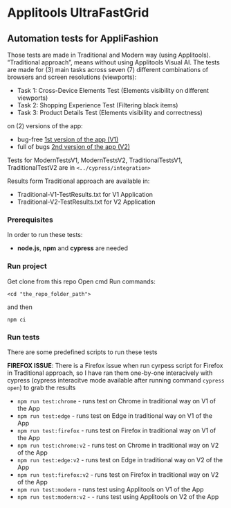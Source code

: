 # Applitools UltraFastGrid
## Automation tests for AppliFashion

Those tests are made in Traditional and Modern way (using Applitools). 
“Traditional approach”, means without using Applitools Visual AI.
The tests are made for (3) main tasks across seven (7) different combinations of browsers and screen resolutions (viewports):
- Task 1: Cross-Device Elements Test (Elements visibility on different viewports)
- Task 2: Shopping Experience Test (Filtering black items)
- Task 3: Product Details Test (Elements visibility and correctness)
 
on (2) versions of the app:
-  bug-free [1st version of the app (V1)](https://demo.applitools.com/gridHackathonV1.html "1st version of the app (V1)")
-  full of bugs [2nd version of the app (V2)](https://demo.applitools.com/gridHackathonV2.html "2nd version of the app (V2)")

Tests for ModernTestsV1, ModernTestsV2, TraditionalTestsV1, TraditionalTestV2 are in ```<../cypress/integration>```

Results form Traditional approach are available in:
- Traditional-V1-TestResults.txt for V1 Application
- Traditional-V2-TestResults.txt for V2 Application

### Prerequisites
In order to run these tests:
  - **node.js**, **npm** and **cypress** are needed

### Run project
Get clone from this repo
Open cmd
Run commands:
```
<cd "the_repo_folder_path">
```
and then
```
npm ci
```

### Run tests
There are some predefined scripts to run these tests

**FIREFOX ISSUE**: There is a Firefox issue when run cyrpess script for Firefox in Traditional approach, so I have ran them one-by-one interacively with cypress (cypress interacitve mode available after running command ```cypress open```) to grab the results

* ```npm run test:chrome``` - runs test on Chrome in traditional way on V1 of the App
* ```npm run test:edge``` - runs test on Edge in traditional way on V1 of the App
* ```npm run test:firefox``` - runs test on Firefox in traditional way on V1 of the App
* ```npm run test:chrome:v2``` - runs test on Chrome in traditional way on V2 of the App
* ```npm run test:edge:v2``` - runs test on Edge in traditional way on V2 of the App
* ```npm run test:firefox:v2``` - runs test on Firefox in traditional way on V2 of the App
* ```npm run test:modern``` - runs test using Applitools on V1 of the App
* ```npm run test:modern:v2``` - - runs test using Applitools on V2 of the App

